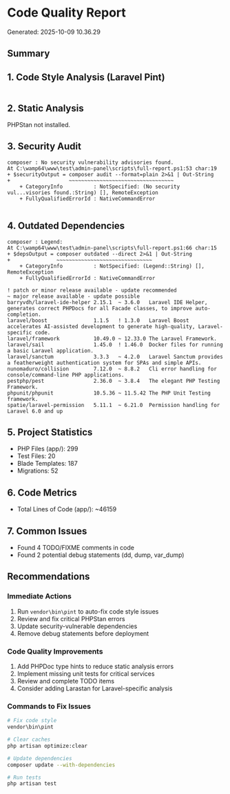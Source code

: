 ﻿# Code Quality Report
Generated: 2025-10-09 10.36.29

## Summary

## 1. Code Style Analysis (Laravel Pint)

```

```

## 2. Static Analysis

PHPStan not installed.

## 3. Security Audit

```
composer : No security vulnerability advisories found.
At C:\wamp64\www\test\admin-panel\scripts\full-report.ps1:53 char:19
+ $securityOutput = composer audit --format=plain 2>&1 | Out-String
+                   ~~~~~~~~~~~~~~~~~~~~~~~~~~~~~~~~~~
    + CategoryInfo          : NotSpecified: (No security vul...visories found.:String) [], RemoteException
    + FullyQualifiedErrorId : NativeCommandError
 

```

## 4. Outdated Dependencies

```
composer : Legend:
At C:\wamp64\www\test\admin-panel\scripts\full-report.ps1:66 char:15
+ $depsOutput = composer outdated --direct 2>&1 | Out-String
+               ~~~~~~~~~~~~~~~~~~~~~~~~~~~~~~~
    + CategoryInfo          : NotSpecified: (Legend::String) [], RemoteException
    + FullyQualifiedErrorId : NativeCommandError
 
! patch or minor release available - update recommended
~ major release available - update possible
barryvdh/laravel-ide-helper 2.15.1  ~ 3.6.0   Laravel IDE Helper, generates correct PHPDocs for all Facade classes, to improve auto-completion.
laravel/boost               1.1.5   ! 1.3.0   Laravel Boost accelerates AI-assisted development to generate high-quality, Laravel-specific code.
laravel/framework           10.49.0 ~ 12.33.0 The Laravel Framework.
laravel/sail                1.45.0  ! 1.46.0  Docker files for running a basic Laravel application.
laravel/sanctum             3.3.3   ~ 4.2.0   Laravel Sanctum provides a featherweight authentication system for SPAs and simple APIs.
nunomaduro/collision        7.12.0  ~ 8.8.2   Cli error handling for console/command-line PHP applications.
pestphp/pest                2.36.0  ~ 3.8.4   The elegant PHP Testing Framework.
phpunit/phpunit             10.5.36 ~ 11.5.42 The PHP Unit Testing framework.
spatie/laravel-permission   5.11.1  ~ 6.21.0  Permission handling for Laravel 6.0 and up

```

## 5. Project Statistics

- PHP Files (app/): 299
- Test Files: 20
- Blade Templates: 187
- Migrations: 52

## 6. Code Metrics

- Total Lines of Code (app/): ~46159

## 7. Common Issues

- Found 4 TODO/FIXME comments in code
- Found 2 potential debug statements (dd, dump, var_dump)

## Recommendations

### Immediate Actions
1. Run `vendor\bin\pint` to auto-fix code style issues
2. Review and fix critical PHPStan errors
3. Update security-vulnerable dependencies
4. Remove debug statements before deployment

### Code Quality Improvements
1. Add PHPDoc type hints to reduce static analysis errors
2. Implement missing unit tests for critical services
3. Review and complete TODO items
4. Consider adding Larastan for Laravel-specific analysis

### Commands to Fix Issues

```bash
# Fix code style
vendor\bin\pint

# Clear caches
php artisan optimize:clear

# Update dependencies
composer update --with-dependencies

# Run tests
php artisan test
```

